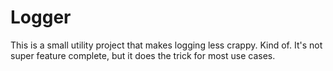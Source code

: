 # Logger

This is a small utility project that makes logging less crappy. Kind of. It's
not super feature complete, but it does the trick for most use cases.
